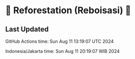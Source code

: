 
# 🌳 Reforestation (Reboisasi) 🌲

## Last Updated

GitHub Actions time: Sun Aug 11 13:19:07 UTC 2024

Indonesia/Jakarta time: Sun Aug 11 20:19:07 WIB 2024
